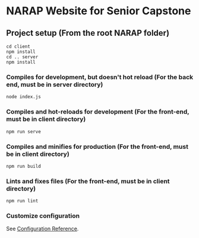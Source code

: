 # NARAP Website for Senior Capstone

## Project setup (From the root NARAP folder)
```
cd client
npm install
cd .. server
npm install
```
### Compiles for development, but doesn't hot reload (For the back end, must be in server directory)
```
node index.js
```

### Compiles and hot-reloads for development (For the front-end, must be in client directory)
```
npm run serve
```

### Compiles and minifies for production (For the front-end, must be in client directory)
```
npm run build
```

### Lints and fixes files (For the front-end, must be in client directory)
```
npm run lint
```

### Customize configuration
See [Configuration Reference](https://cli.vuejs.org/config/).
